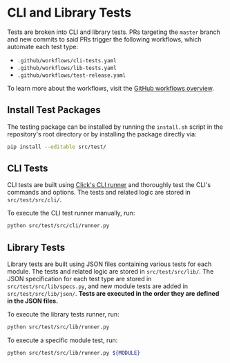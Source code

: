 # CLI and Library Tests

Tests are broken into CLI and library tests. PRs targeting the `master` branch
and new commits to said PRs trigger the following workflows, which automate each
test type:

- `.github/workflows/cli-tests.yaml`
- `.github/workflows/lib-tests.yaml`
- `.github/workflows/test-release.yaml`

To learn more about the workflows, visit the
[GitHub workflows overview](https://github.com/jefflester/minitrino/wiki/GitHub-Workflows).

## Install Test Packages

The testing package can be installed by running the `install.sh` script in the
repository's root directory or by installing the package directly via:

```sh
pip install --editable src/test/
```

## CLI Tests

CLI tests are built using
[Click's CLI runner](https://click.palletsprojects.com/en/8.1.x/testing/) and
thoroughly test the CLI's commands and options. The tests and related logic are
stored in `src/test/src/cli/`.

To execute the CLI test runner manually, run:

```sh
python src/test/src/cli/runner.py
```

## Library Tests

Library tests are built using JSON files containing various tests for each
module. The tests and related logic are stored in `src/test/src/lib/`. The JSON
specification for each test type are stored in `src/test/src/lib/specs.py`, and
new module tests are added in `src/test/src/lib/json/`. **Tests are executed in
the order they are defined in the JSON files.**

To execute the library tests runner, run:

```sh
python src/test/src/lib/runner.py
```

To execute a specific module test, run:

```sh
python src/test/src/lib/runner.py ${MODULE}
```
